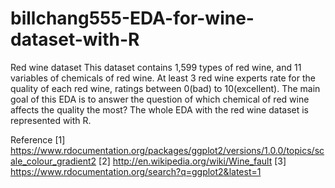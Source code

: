 # billchang555-EDA-for-wine-dataset-with-R

Red wine dataset
This dataset contains 1,599 types of red wine, and 11 variables of chemicals of red wine. At least 3 red wine experts rate for the quality of each red wine, ratings between 0(bad) to 10(excellent).
The main goal of this EDA is to answer the question of which chemical of red wine affects the quality the most?
The whole EDA with the red wine dataset is represented with R.

Reference
[1] https://www.rdocumentation.org/packages/ggplot2/versions/1.0.0/topics/scale_colour_gradient2
[2] http://en.wikipedia.org/wiki/Wine_fault
[3] https://www.rdocumentation.org/search?q=ggplot2&latest=1
